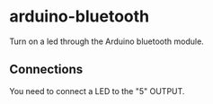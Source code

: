 # arduino-bluetooth
Turn on a led through the Arduino bluetooth module.

<h2>Connections</h2>
You need to connect a LED to the "5" OUTPUT.
